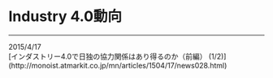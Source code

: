 # Industry 4.0動向

<hr>
2015/4/17<br>
[インダストリー4.0で日独の協力関係はあり得るのか（前編） (1/2)](http://monoist.atmarkit.co.jp/mn/articles/1504/17/news028.html)